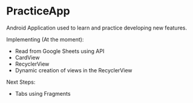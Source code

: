 # PracticeApp

Android Application used to learn and practice developing new features.

Implementing (At the moment):
 - Read from Google Sheets using API
 - CardView
 - RecyclerView
 - Dynamic creation of views in the RecyclerView
 
Next Steps:
 - Tabs using Fragments
